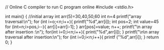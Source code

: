 // Online C compiler to run C program online
#include <stdio.h>

int main() {
   //initial array
   int arr(5)=30,40,50,60
   int n=4
   printf("array traversal:\n");
for (int i=o;<n;i++){
    printf("%d",arr[i]);
    int pos=2;
    int value=45
    for (int=n;i>pos,i--){
        arr[i]=arr[i-1];
    }
    arr[pos]=value;
    n++;
    printf("\n array after insertion :\n");
    for(int i=0;i<n;i++){
        print("%d",arr[i]);
    }
    printf("\n\n array traversal after insertion:\n");
    for (int i=0;i<n;i++){
        printf ("%d",arr[i]);
    }
    return 0;
    }
    
